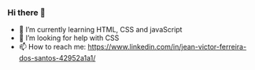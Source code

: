 ### Hi there 👋

- 🌱 I’m currently learning HTML, CSS and javaScript
- 🤔 I’m looking for help with CSS
- 📫 How to reach me: https://www.linkedin.com/in/jean-victor-ferreira-dos-santos-42952a1a1/


